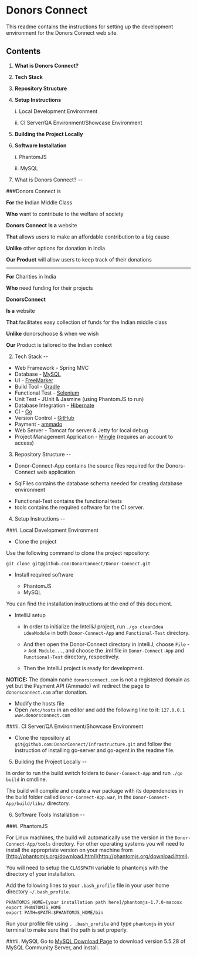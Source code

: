 Donors Connect
==============

This readme contains the instructions for setting up the development environment for the Donors Connect web site.

Contents
-------------
1. **What is Donors Connect?**
2. **Tech Stack**
3. **Repository Structure**
4. **Setup Instructions**

    i. Local Development Environment

    ii. CI Server/QA Environment/Showcase Environment

5. **Building the Project Locally**
6. **Software Installation**

    i. PhantomJS

    ii. MySQL


1. What is Donors Connect?
--

###Donors Connect is


**For** the Indian Middle Class

**Who** want to contribute to the welfare of society

**Donors Connect**
**Is a** website

**That** allows users to make an affordable contribution to a big cause

**Unlike** other options for donation in India

**Our Product** will allow users to keep track of their donations

***

**For** Charities in India

**Who** need funding for their projects

**DonorsConnect**

**Is a** website

**That** facilitates easy collection of funds for the Indian middle class

**Unlike** donorschoose & when we wish

**Our** Product is tailored to the Indian context


2. Tech Stack
--

* Web Framework - Spring MVC
* Database - [MySQL](http://www.mysql.com/)
* UI - [FreeMarker](http://freemarker.sourceforge.net/)
* Build Tool - [Gradle](http://www.gradle.org/)
* Functional Test - [Selenium](http://seleniumhq.org/)
* Unit Test - JUnit & Jasmine (using PhantomJS to run)
* Database Integration - [Hibernate](http://www.hibernate.org/)
* CI - [Go](http://www.thoughtworks-studios.com/go-agile-release-management/)
* Version Control - [GitHub](https://github.com/DonorConnect/)
* Payment - [ammado](https://www.ammado.com/)
* Web Server - Tomcat for server & Jetty for local debug
* Project Management Application - [Mingle](https://mingle01.thoughtworks.com/projects/donors_connect/) (requires an account to access)


3. Repository Structure
--

* Donor-Connect-App contains the source files required for the Donors-Connect web application
 - SqlFiles contains the database schema needed for creating database environment 
* Functional-Test contains the functional tests
* tools contains the required software for the CI server.


4. Setup Instructions 
--

###i. Local Development Environment

- Clone the project 

Use the following command to clone the project repository:

    git clone git@github.com:DonorConnect/Donor-Connect.git

- Install required software

  - PhantomJS
  - MySQL

You can find the installation instructions at the end of this document.


- IntelliJ setup

    - In order to initialize the IntelliJ project, run `./go cleanIdea ideaModule` in both `Donor-Connect-App` and `Functional-Test` directory.

    - And then open the Donor-Connect directory in IntelliJ, choose `File` -> `Add Module...`, and choose the .iml file in `Donor-Connect-App` and `Functional-Test` directory, respectively.

    - Then the IntelliJ project is ready for development.


**NOTICE:** The domain name `donorsconnect.com` is not a registered domain as yet but the Payment API (Ammado) will redirect the page to `donorsconnect.com` after donation. 

- Modify the hosts file
 - Open  `/etc/hosts` in an editor and add the following line to it: `127.0.0.1  www.donorsconnect.com`

    


###ii. CI Server/QA Environment/Showcase Environment

- Clone the repository at `git@github.com:DonorConnect/Infrastructure.git`
and follow the instruction of installing go-server and go-agent in the readme file.


5. Building the Project Locally
--

In order to run the build switch folders to `Donor-Connect-App` and run `./go build` in cmdline.

The build will compile and create a war package with its dependencies in the build folder called `Donor-Connect-App.war`, in the `Donor-Connect-App/build/libs/` directory.

6. Software Tools Installation
--

###i. PhantomJS

For Linux machines, the build will automatically use the version in the `Donor-Connect-App/tools` directory. For other operating systems you will need to install the appropriate version on your machine from [http://phantomjs.org/download.html](http://phantomjs.org/download.html).

You will need to setup the `CLASSPATH` variable to phantomjs with the directory of your installation.

Add the following lines to your `.bash_profile` file in your user home directory `~/.bash_profile`.

    PHANTOMJS_HOME=[your installation path here]/phantomjs-1.7.0-macosx
    export PHANTOMJS_HOME
    export PATH=$PATH:$PHANTOMJS_HOME/bin

Run your profile file using `. .bash_profile` and type `phantomjs` in your terminal to make sure that the path is set properly.

###ii. MySQL
Go to [MySQL Download Page](http://dev.mysql.com/downloads/mysql/) to download version 5.5.28 of MySQL Community Server, and install.
